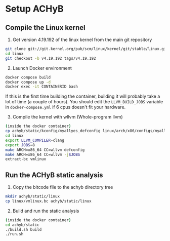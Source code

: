 # Setup ACHyB

## Compile the Linux kernel

1. Get version 4.19.192 of the linux kernel from the main git repository
```bash
git clone git://git.kernel.org/pub/scm/linux/kernel/git/stable/linux.git
cd linux
git checkout -b v4.19.192 tags/v4.19.192
```

2. Launch Docker environment
```bash
docker compose build
docker compose up -d 
docker exec -it CONTAINERID bash
```
If this is the first time building the container, building it will probably take a lot of time (a couple of hours).
You should edit the `LLVM_BUILD_JOBS` variable in `docker-compose.yml` if 6 cpus doesn't fit your hardware.

3. Compile the kernel with wllvm (Whole-program llvm)
```bash
(inside the docker container)
cp achyb/static/kconfig/myallyes_defconfig linux/arch/x86/configs/myallyes_defconfig
cd linux
export LLVM_COMPILER=clang
export JOBS=8
make ARCH=x86_64 CC=wllvm defconfig
make ARCH=x86_64 CC=wllvm -j$JOBS
extract-bc vmlinux
```

## Run the ACHyB static analysis

1. Copy the bitcode file to the achyb directory tree
```bash
mkdir achyb/static/linux
cp linux/vmlinux.bc achyb/static/linux
```

2. Build and run the static analysis
```bash
(inside the docker container)
cd achyb/static
./build.sh build
./run.sh
```
